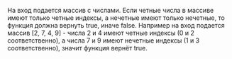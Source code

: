 На вход подается массив с числами. Если четные числа в массиве имеют только четные индексы, а нечетные имеют только нечетные, то функция должна вернуть true, иначе false. Например на вход подается массив [2, 7, 4, 9] - числа 2 и 4 имеют четные индексы (0 и 2 соответственно), а числа 7 и 9 имеют нечетные индексы (1 и 3 соответственно), значит функция вернёт true.
